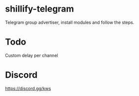 # shillify-telegram
Telegram group advertiser, install modules and follow the steps.
# Todo
Custom delay per channel
# Discord
https://discord.gg/kws